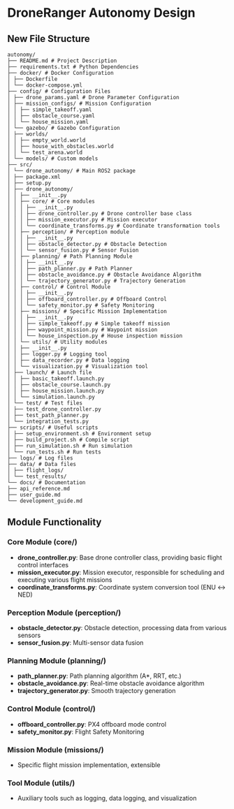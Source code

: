 # DroneRanger Autonomy Design

## New File Structure

```
autonomy/
├── README.md # Project Description
├── requirements.txt # Python Dependencies
├── docker/ # Docker Configuration
│ ├── Dockerfile
│ └── docker-compose.yml
├── config/ # Configuration Files
│ ├── drone_params.yaml # Drone Parameter Configuration
│ ├── mission_configs/ # Mission Configuration
│ │ ├── simple_takeoff.yaml
│ │ ├── obstacle_course.yaml
│ │ └── house_mission.yaml
│ └── gazebo/ # Gazebo Configuration
│ ├── worlds/
│ │ ├── empty_world.world
│ │ ├── house_with_obstacles.world
│ │ └── test_arena.world
│ └── models/ # Custom models
├── src/
│ └── drone_autonomy/ # Main ROS2 package
│ ├── package.xml
│ ├── setup.py
│ ├── drone_autonomy/
│ │ ├── __init__.py
│ │ ├── core/ # Core modules
│ │ │ ├── __init__.py
│ │ │ ├── drone_controller.py # Drone controller base class
│ │ │ ├── mission_executor.py # Mission executor
│ │ │ └── coordinate_transforms.py # Coordinate transformation tools
│ │ ├── perception/ # Perception module
│ │ │ ├── __init__.py
│ │ │ ├── obstacle_detector.py # Obstacle Detection
│ │ │ └── sensor_fusion.py # Sensor Fusion
│ │ ├── planning/ # Path Planning Module
│ │ │ ├── __init__.py
│ │ │ ├── path_planner.py # Path Planner
│ │ │ ├── obstacle_avoidance.py # Obstacle Avoidance Algorithm
│ │ │ └── trajectory_generator.py # Trajectory Generation
│ │ ├── control/ # Control Module
│ │ │ ├── __init__.py
│ │ │ ├── offboard_controller.py # Offboard Control
│ │ │ └── safety_monitor.py # Safety Monitoring
│ │ ├── missions/ # Specific Mission Implementation
│ │ │ ├── __init__.py
│ │ │ ├── simple_takeoff.py # Simple takeoff mission
│ │ │ ├── waypoint_mission.py # Waypoint mission
│ │ │ └── house_inspection.py # House inspection mission
│ │ └── utils/ # Utility modules
│ │ ├── __init__.py
│ │ ├── logger.py # Logging tool
│ │ ├── data_recorder.py # Data logging
│ │ └── visualization.py # Visualization tool
│ ├── launch/ # Launch file
│ │ ├── basic_takeoff.launch.py
│ │ ├── obstacle_course.launch.py
│ │ ├── house_mission.launch.py
│ │ └── simulation.launch.py
│ └── test/ # Test files
│ ├── test_drone_controller.py
│ ├── test_path_planner.py
│ └── integration_tests.py
├── scripts/ # Useful scripts
│ ├── setup_environment.sh # Environment setup
│ ├── build_project.sh # Compile script
│ ├── run_simulation.sh # Run simulation
│ └── run_tests.sh # Run tests
├── logs/ # Log files
├── data/ # Data files
│ ├── flight_logs/
│ └── test_results/
└── docs/ # Documentation
├── api_reference.md
├── user_guide.md
└── development_guide.md
```

## Module Functionality

### Core Module (core/)
- **drone_controller.py**: Base drone controller class, providing basic flight control interfaces
- **mission_executor.py**: Mission executor, responsible for scheduling and executing various flight missions
- **coordinate_transforms.py**: Coordinate system conversion tool (ENU ↔ NED)

### Perception Module (perception/)
- **obstacle_detector.py**: Obstacle detection, processing data from various sensors
- **sensor_fusion.py**: Multi-sensor data fusion

### Planning Module (planning/)
- **path_planner.py**: Path planning algorithm (A*, RRT, etc.)
- **obstacle_avoidance.py**: Real-time obstacle avoidance algorithm
- **trajectory_generator.py**: Smooth trajectory generation

### Control Module (control/)
- **offboard_controller.py**: PX4 offboard mode control
- **safety_monitor.py**: Flight Safety Monitoring

### Mission Module (missions/)
- Specific flight mission implementation, extensible

### Tool Module (utils/)
- Auxiliary tools such as logging, data logging, and visualization